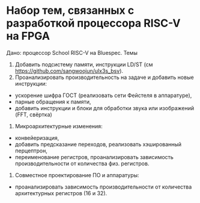 # Набор тем, связанных с разработкой процессора RISC-V на FPGA
Дано: процессор School RISC-V на Bluespec.
Темы
1. Добавить подсистему памяти, инструкции LD/ST (см https://github.com/sangwoojun/ulx3s_bsv). 
1. Проанализировать производительность на задаче и добавить новые инструкции:
  - ускорение шифра ГОСТ (реализовать сети Фейстеля в аппаратуре),
  - парные обращения к памяти,
  - добавить инструкции и блоки для обработки звука или изображений (FFT, свёртка)
1. Микроархитектурные изменения:
  - конвейеризация,
  - добавить предсказание переходов, реализовать хэшированный перцептрон,
  - переименование регистров, проанализировать зависимость производительности от количества физ. регистров.
1. Совместное проектирование ПО и аппаратуры:
  - проанализировать зависимость производительности от количества архитектурных регистров (16 и 32).
